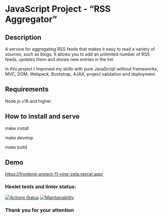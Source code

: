 # JavaScript Project - “RSS Aggregator”

## Description
A service for aggregating RSS feeds that makes it easy to read a variety of sources, such as blogs. It allows you to add an unlimited number of RSS feeds, updates them and shows new entries in the list.

In this project I improved my skills with pure JavaScript without frameworks, MVC, DOM, Webpack, Bootstrap, AJAX, project validation and deployment.

## Requirements
Node.js v18 and higher

## How to install and serve
make install

make develop

make build

## Demo
https://frontend-project-11-nine-zeta.vercel.app/


### Hexlet tests and linter status:
[![Actions Status](https://github.com/MikhailKup/frontend-project-11/actions/workflows/hexlet-check.yml/badge.svg)](https://github.com/MikhailKup/frontend-project-11/actions)
[![Maintainability](https://api.codeclimate.com/v1/badges/eaa40ffd4e8ac1cc84a8/maintainability)](https://codeclimate.com/github/MikhailKup/frontend-project-11/maintainability)

### Thank you for your attention